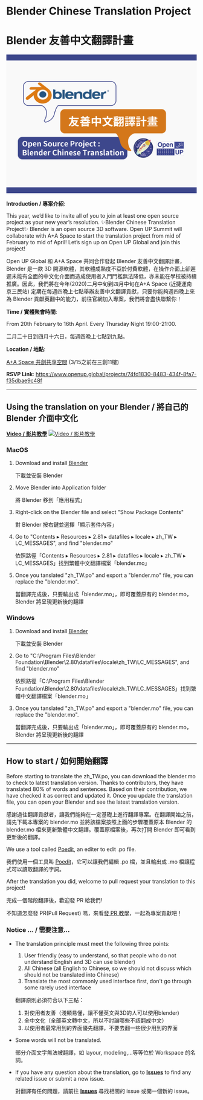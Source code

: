# Blender Chinese Translation Project
# Blender 友善中文翻譯計畫
![](src/picture/blender.png)

**Introduction / 專案介紹**: 

This year, we’d like to invite all of you to join at least one open source project as your new year’s resolution. ✨Blender Chinese Translation Project✨ Blender is an open source 3D software. Open UP Summit will collaborate with A+A Space to start the translation project from mid of February to mid of April! Let’s sign up on Open UP Global and join this project!

Open UP Global 和 A+A Space 共同合作發起 Blender 友善中文翻譯計畫，Blender 是一款 3D 開源軟體，其軟體成熟度不亞於付費軟體，在操作介面上卻遲遲未能有全面的中文化介面而造成使用者入門門檻無法降低，亦未能在學校被持續推廣。因此，我們將在今年(2020)二月中旬到四月中旬在A+A Space (近捷運南京三民站) 定期在每週四晚上七點舉辦友善中文翻譯貢獻，只要你能夠週四晚上來為 Blender 貢獻英翻中的能力，前往官網加入專案，我們將會盡快聯繫你！

**Time / 實體聚會時間**: 

From 20th February to 16th April. Every Thursday Night 19:00-21:00.

二月二十日到四月十六日，每週四晚上七點到九點。

**Location / 地點**: 

[A+A Space 共創共享空間](https://goo.gl/maps/Qs5z8ZT974N4SEiu6)
(3/15之前在三創11樓)

**RSVP Link**: https://www.openup.global/projects/74fd1830-8483-434f-8fa7-f35dbae9c48f



---


## Using the translation on your Blender / 將自己的 Blender 介面中文化

[**Video / 影片教學**](https://www.youtube.com/watch?v=GOch_jZKPQU&feature=youtu.be)
[![**Video / 影片教學**](https://i.imgur.com/swTCtqT.png)](https://www.youtube.com/watch?v=GOch_jZKPQU "how to translate blender in ubuntu")

### MacOS
1. Download and install [Blender](https://www.blender.org/download/)
   
   下載並安裝 Blender
1. Move Blender into Application folder
   
   將 Blender 移到「應用程式」
1. Right-click on the Blender file and select "Show Package Contents"

   對 Blender 按右鍵並選擇「顯示套件內容」
1. Go to "⁨Contents⁩ ▸ ⁨Resources⁩ ▸ ⁨2.81⁩ ▸ ⁨datafiles⁩ ▸ ⁨locale⁩ ▸ ⁨zh_TW⁩ ▸ ⁨LC_MESSAGES⁩", and find "blender.mo"
   
   依照路徑「⁨Contents⁩ ▸ ⁨Resources⁩ ▸ ⁨2.81⁩ ▸ ⁨datafiles⁩ ▸ ⁨locale⁩ ▸ ⁨zh_TW⁩ ▸ ⁨LC_MESSAGES⁩」找到繁體中文翻譯檔案「blender.mo」
1. Once you tanslated "zh_TW.po" and export a "blender.mo" file, you can replace the "blender.mo".
   
   當翻譯完成後，只要輸出成「blender.mo」，即可覆蓋原有的 blender.mo，Blender 將呈現更新後的翻譯

### Windows
1. Download and install [Blender](https://www.blender.org/download/)
   
   下載並安裝 Blender
1. Go to "⁨C:\Program Files\Blender Foundation\Blender\2.80\datafiles\locale\zh_TW\LC_MESSAGES", and find "blender.mo"
   
   依照路徑「⁨C:\Program Files\Blender Foundation\Blender\2.80\datafiles\locale\zh_TW\LC_MESSAGES」找到繁體中文翻譯檔案「blender.mo」
1. Once you tanslated "zh_TW.po" and export a "blender.mo" file, you can replace the "blender.mo".
   
   當翻譯完成後，只要輸出成「blender.mo」，即可覆蓋原有的 blender.mo，Blender 將呈現更新後的翻譯

---
## How to start / 如何開始翻譯

Before starting to translate the zh_TW.po, you can download the blender.mo to check to latest translation version. Thanks to contributors, they have translated 80% of words and sentences. Based on their contribution, we have checked it as correct and updated it. Once you update the translation file, you can open your Blender and see the latest translation version.

感謝過往翻譯貢獻者，讓我們能夠在一定基礎上進行翻譯專案。在翻譯開始之前，請先下載本專案的 blender.mo 並將該檔案按照上面的步驟覆蓋原本 Blender 的 blender.mo 檔來更新繁體中文翻譯。覆蓋原檔案後，再次打開 Blender 即可看到更新後的翻譯。

We use a tool called [Poedit](https://poedit.net/), an editer to edit .po file.

我們使用一個工具叫 [Poedit](https://poedit.net/)，它可以讓我們編輯 .po 檔，並且輸出成 .mo 檔讓程式可以讀取翻譯的字詞。

After the translation you did, welcome to pull request your translation to this project!

完成一個階段翻譯後，歡迎發 PR 給我們!

不知道怎麼發 PR(Pull Request) 嗎，來看[發 PR 教學](https://gitbook.tw/chapters/github/pull-request.html)，一起為專案貢獻吧！


### Notice ... / 需要注意...
- The translation principle must meet the following three points:
   1. User friendly (easy to understand, so that people who do not understand English and 3D can use blender)
   2. All Chinese (all English to Chinese, so we should not discuss which should not be translated into Chinese)
   3. Translate the most commonly used interface first, don't go through some rarely used interface
   
  翻譯原則必須符合以下三點：
  1. 對使用者友善（淺顯易懂，讓不懂英文與3D的人可以使用blender)
  2. 全中文化（全部英文轉中文，所以不討論哪些不該翻成中文）
  3. 以使用者最常用到的界面優先翻譯，不要去翻一些很少用到的界面
- Some words will not be translated.
  
  部分介面文字無法被翻譯，如 layour, modeling,...等等位於 Workspace 的名詞。
- If you have any question about the translation, go to [**Issues**](https://github.com/openupglobal/Blender-Chinese-Translation-Project/issues) to find any related issue or submit a new issue.
  
  對翻譯有任何問題，請前往 [**Issues**](https://github.com/openupglobal/Blender-Chinese-Translation-Project/issues) 尋找相關的 issue 或開一個新的 issue。
